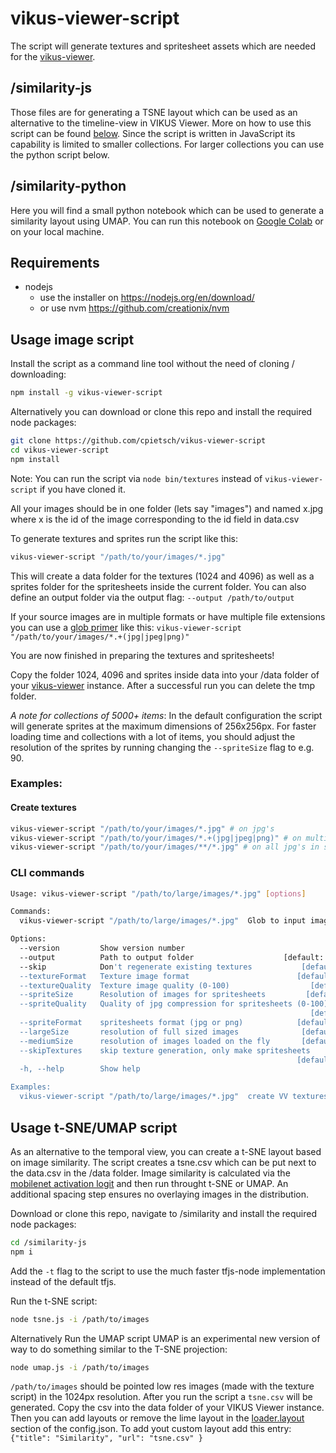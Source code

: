 # vikus-viewer-script

The script will generate textures and spritesheet assets which are needed for the [vikus-viewer](https://github.com/cpietsch/vikus-viewer).

## /similarity-js
Those files are for generating a TSNE layout which can be used as an alternative to the timeline-view in VIKUS Viewer. More on how to use this script can be found [below](https://github.com/cpietsch/vikus-viewer-script#usage-t-sneumap-script). Since the script is written in JavaScript its capability is limited to smaller collections. For larger collections you can use the python script below.

## /similarity-python
Here you will find a small python notebook which can be used to generate a similarity layout using UMAP. You can run this notebook on [Google Colab](https://colab.research.google.com/) or on your local machine.

## Requirements

- nodejs
  - use the installer on https://nodejs.org/en/download/
  - or use nvm https://github.com/creationix/nvm

## Usage image script

Install the script as a command line tool without the need of cloning / downloading:

```sh
npm install -g vikus-viewer-script
```

Alternatively you can download or clone this repo and install the required node packages:

```sh
git clone https://github.com/cpietsch/vikus-viewer-script
cd vikus-viewer-script
npm install
```

Note: You can run the script via `node bin/textures` instead of `vikus-viewer-script` if you have cloned it.

All your images should be in one folder (lets say "images") and named x.jpg where x is the id of the image corresponding to the id field in data.csv

To generate textures and sprites run the script like this:

```sh
vikus-viewer-script "/path/to/your/images/*.jpg"
```

This will create a data folder for the textures (1024 and 4096) as well as a sprites folder for the spritesheets inside the current folder. You can also define an output folder via the output flag: `--output /path/to/output`

If your source images are in multiple formats or have multiple file extensions you can use a [glob primer](https://www.npmjs.com/package/glob#glob-primer) like this: `vikus-viewer-script "/path/to/your/images/*.+(jpg|jpeg|png)"`

You are now finished in preparing the textures and spritesheets!

Copy the folder 1024, 4096 and sprites inside data into your /data folder of your [vikus-viewer](https://github.com/cpietsch/vikus-viewer) instance. After a successful run you can delete the tmp folder.

_A note for collections of 5000+ items_: In the default configuration the script will generate sprites at the maximum dimensions of 256x256px. For faster loading time and collections with a lot of items, you should adjust the resolution of the sprites by running changing the `--spriteSize` flag to e.g. 90.

### Examples:

#### Create textures

```sh
vikus-viewer-script "/path/to/your/images/*.jpg" # on jpg's
vikus-viewer-script "/path/to/your/images/*.+(jpg|jpeg|png)" # on multiple formats
vikus-viewer-script "/path/to/your/images/**/*.jpg" # on all jpg's in subfolders
```

### CLI commands

```sh
Usage: vikus-viewer-script "/path/to/large/images/*.jpg" [options]

Commands:
  vikus-viewer-script "/path/to/large/images/*.jpg"  Glob to input images

Options:
  --version         Show version number                                [boolean]
  --output          Path to output folder                    [default: "./data"]
  --skip            Don't regenerate existing textures           [default: true]
  --textureFormat   Texture image format                        [default: "jpg"]
  --textureQuality  Texture image quality (0-100)                  [default: 60]
  --spriteSize      Resolution of images for spritesheets         [default: 128]
  --spriteQuality   Quality of jpg compression for spritesheets (0-100)
                                                                   [default: 70]
  --spriteFormat    spritesheets format (jpg or png)            [default: "jpg"]
  --largeSize       resolution of full sized images              [default: 4096]
  --mediumSize      resolution of images loaded on the fly       [default: 1024]
  --skipTextures    skip texture generation, only make spritesheets
                                                                [default: false]
  -h, --help        Show help                                          [boolean]

Examples:
  vikus-viewer-script "/path/to/large/images/*.jpg"  create VV textures from jpgs
```

## Usage t-SNE/UMAP script

As an alternative to the temporal view, you can create a t-SNE layout based on image similarity. The script creates a tsne.csv which can be put next to the data.csv in the /data folder. Image similarity is calculated via the [mobilenet activation logit](https://beta.observablehq.com/@cpietsch/imagenet-activation-logit) and then run throught t-SNE or UMAP. An additional spacing step ensures no overlaying images in the distribution.

Download or clone this repo, navigate to /similarity and install the required node packages:

```sh
cd /similarity-js
npm i
```

Add the `-t` flag to the script to use the much faster tfjs-node implementation instead of the default tfjs.

Run the t-SNE script:

```sh
node tsne.js -i /path/to/images
```

Alternatively Run the UMAP script UMAP is an experimental new version of way to do something similar to the T-SNE projection:

```sh
node umap.js -i /path/to/images
```

`/path/to/images` should be pointed low res images (made with the texture script) in the 1024px resolution. After you run the script a `tsne.csv` will be generated. Copy the csv into the data folder of your VIKUS Viewer instance. Then you can add layouts or remove the lime layout in the [loader.layout](https://github.com/cpietsch/vikus-viewer-data/blob/master/vangogh/config.json#L10) section of the config.json.
To add yout custom layout add this entry: `{"title": "Similarity", "url": "tsne.csv" }`
